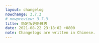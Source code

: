 ```yaml
---
layout: changelog
nowchange: 3.7.3
# nowpreview: 3.7.3
title: 稳定版更新日志
date: 2021-08-22 23:18:02 +0800
note: Changelogs are written in Chinese.
---
```

